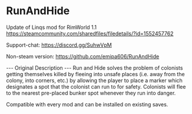 # RunAndHide

Update of Linqs mod for RimWorld 1.1
https://steamcommunity.com/sharedfiles/filedetails/?id=1552457762

Support-chat:
https://discord.gg/SuhwVpM

Non-steam version:
https://github.com/emipa606/RunAndHide
	
--- Original Description ---
Run and Hide solves the problem of colonists getting themselves killed by fleeing into unsafe places (i.e. away from the colony, into corners, etc.) 
by allowing the player to place a marker which designates a spot that the colonist can run to for safety. 
Colonists will flee to the nearest pre-placed bunker spot whenever they run into danger.
	
Compatible with every mod and can be installed on existing saves.
